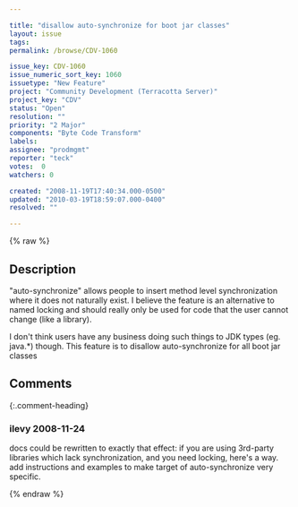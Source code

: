 ```yaml
---

title: "disallow auto-synchronize for boot jar classes"
layout: issue
tags: 
permalink: /browse/CDV-1060

issue_key: CDV-1060
issue_numeric_sort_key: 1060
issuetype: "New Feature"
project: "Community Development (Terracotta Server)"
project_key: "CDV"
status: "Open"
resolution: ""
priority: "2 Major"
components: "Byte Code Transform"
labels: 
assignee: "prodmgmt"
reporter: "teck"
votes:  0
watchers: 0

created: "2008-11-19T17:40:34.000-0500"
updated: "2010-03-19T18:59:07.000-0400"
resolved: ""

---
```




{% raw %}



## Description

<div markdown="1" class="description">

"auto-synchronize" allows people to insert method level synchronization where it does not naturally exist. I believe the feature is an alternative to named locking and should really only be used for code that the user cannot change (like a library). 

I don't think users have any business doing such things to JDK types (eg. java.\*) though. This feature is to disallow auto-synchronize for all boot jar classes

</div>

## Comments


{:.comment-heading}
### **ilevy** <span class="date">2008-11-24</span>

<div markdown="1" class="comment">

docs could be rewritten to exactly that effect: if  you are using 3rd-party libraries which lack synchronization, and you need locking, here's a way. add instructions and examples to make target of auto-synchronize very specific.

</div>



{% endraw %}
